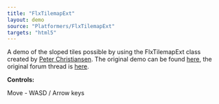 ```yaml
---
title: "FlxTilemapExt"
layout: demo
source: "Platformers/FlxTilemapExt"
targets: "html5"
---
```


A demo of the sloped tiles possible by using the FlxTilemapExt class created by&nbsp;[Peter Christiansen](https://github.com/TheTurnipMaster). The original demo can be found [here](https://github.com/TheTurnipMaster/SlopeDemo), the original forum thread is [here](http://forums.flixel.org/index.php?topic=5460.0).

**Controls:**

Move - WASD / Arrow keys